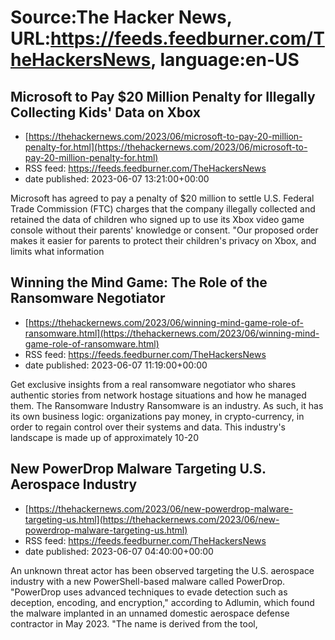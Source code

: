 # Source:The Hacker News, URL:https://feeds.feedburner.com/TheHackersNews, language:en-US

## Microsoft to Pay $20 Million Penalty for Illegally Collecting Kids' Data on Xbox
 - [https://thehackernews.com/2023/06/microsoft-to-pay-20-million-penalty-for.html](https://thehackernews.com/2023/06/microsoft-to-pay-20-million-penalty-for.html)
 - RSS feed: https://feeds.feedburner.com/TheHackersNews
 - date published: 2023-06-07 13:21:00+00:00

Microsoft has agreed to pay a penalty of $20 million to settle U.S. Federal Trade Commission (FTC) charges that the company illegally collected and retained the data of children who signed up to use its Xbox video game console without their parents' knowledge or consent.
"Our proposed order makes it easier for parents to protect their children's privacy on Xbox, and limits what information

## Winning the Mind Game: The Role of the Ransomware Negotiator
 - [https://thehackernews.com/2023/06/winning-mind-game-role-of-ransomware.html](https://thehackernews.com/2023/06/winning-mind-game-role-of-ransomware.html)
 - RSS feed: https://feeds.feedburner.com/TheHackersNews
 - date published: 2023-06-07 11:19:00+00:00

Get exclusive insights from a real ransomware negotiator who shares authentic stories from network hostage situations and how he managed them.
The Ransomware Industry
Ransomware is an industry. As such, it has its own business logic: organizations pay money, in crypto-currency, in order to regain control over their systems and data.
This industry's landscape is made up of approximately 10-20

## New PowerDrop Malware Targeting U.S. Aerospace Industry
 - [https://thehackernews.com/2023/06/new-powerdrop-malware-targeting-us.html](https://thehackernews.com/2023/06/new-powerdrop-malware-targeting-us.html)
 - RSS feed: https://feeds.feedburner.com/TheHackersNews
 - date published: 2023-06-07 04:40:00+00:00

An unknown threat actor has been observed targeting the U.S. aerospace industry with a new PowerShell-based malware called PowerDrop.
"PowerDrop uses advanced techniques to evade detection such as deception, encoding, and encryption," according to Adlumin, which found the malware implanted in an unnamed domestic aerospace defense contractor in May 2023.
"The name is derived from the tool,

